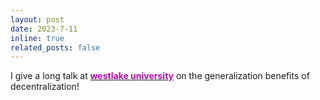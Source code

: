 ```yaml
---
layout: post
date: 2023-7-11
inline: true
related_posts: false
---
```


I give a long talk at [<span style="font-weight: bold; color: #B509AC;">westlake university</span>](https://dlt-seminar.github.io/) on the generalization benefits of decentralization!

